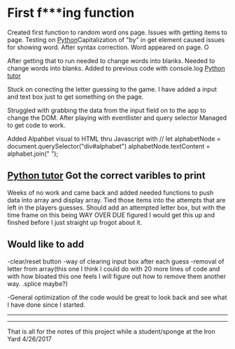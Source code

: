 # First f***ing function

Created first function to random word ons page. Issues with getting items to page. Testing on [Python](http://pythontutor.com/visualize.html#code=var%20wordsCom%20%3D%20%5B%0A%20%20%22the%22,%22of%22,%22and%22,%22a%22,%22to%22,%22in%22,%22is%22,%22you%22,%22that%22,%22it%22,%22he%22,%0A%20%20%22was%22,%22for%22,%22on%22,%22are%22,%22as%22,%22with%22,%22his%22,%22they%22,%22I%22,%22at%22,%22be%22,%0A%20%20%22this%22,%22have%22,%22from%22,%22or%22,%22one%22,%22had%22,%22by%22,%22word%22,%22but%22,%22not%22,%0A%20%20%22what%22,%22all%22,%22were%22,%22we%22,%22when%22,%22your%22,%22can%22,%22said%22,%22there%22,%0A%20%20%22use%22,%22an%22,%22each%22,%22which%22,%22she%22,%22do%22,%22how%22,%22their%22,%22if%22,%22will%22,%0A%20%20%22up%22,%22other%22,%22about%22,%22out%22,%22many%22,%22then%22,%22them%22,%22these%22,%22so%22,%0A%20%20%22some%22,%22her%22,%22would%22,%22make%22,%22like%22,%22him%22,%22into%22,%22time%22,%22has%22,%0A%20%20%22look%22,%22two%22,%22more%22,%22write%22,%22go%22,%22see%22,%22number%22,%22no%22,%22way%22,%0A%20%20%22could%22,%22people%22,%22my%22,%22than%22,%22first%22,%22water%22,%22been%22,%22call%22,%0A%20%20%22who%22,%22oil%22,%22its%22,%22now%22,%22find%22,%22long%22,%22down%22,%22day%22,%22did%22,%22get%22,%0A%20%20%22come%22,%22made%22,%22may%22,%22part%22%0A%5D%3B%0A%0Afunction%20chooseWord%20%28%29%20%7B%0A%20%20var%20randomWord%20%3D%20wordsCom%5BMath.floor%28Math.random%28%29%20*%20wordsCom.length%29%5D%3B%0A%20%20%20return%20randomWord%3B%0A%7D%3B%0A%0A%0Alet%20word%3DchooseWord%28%29%3B%0Aconsole.log%28word%29%0A%0A%0A&cumulative=false&curInstr=6&heapPrimitives=false&mode=display&origin=opt-frontend.js&py=js&rawInputLstJSON=%5B%5D&textReferences=false)Capitalization of "by" in get element caused issues for showing word. After syntax correction. Word appeared on page. O

After getting that to run needed to change words into blanks. Needed to change words into blanks. Added to previous code with console.log [Python tutor](http://pythontutor.com/visualize.html#code=var%20wordsCom%20%3D%20%5B%0A%20%20%22the%22,%22of%22,%22and%22,%22a%22,%22to%22,%22in%22,%22is%22,%22you%22,%22that%22,%22it%22,%22he%22,%0A%20%20%22was%22,%22for%22,%22on%22,%22are%22,%22as%22,%22with%22,%22his%22,%22they%22,%22I%22,%22at%22,%22be%22,%0A%20%20%22this%22,%22have%22,%22from%22,%22or%22,%22one%22,%22had%22,%22by%22,%22word%22,%22but%22,%22not%22,%0A%20%20%22what%22,%22all%22,%22were%22,%22we%22,%22when%22,%22your%22,%22can%22,%22said%22,%22there%22,%0A%20%20%22use%22,%22an%22,%22each%22,%22which%22,%22she%22,%22do%22,%22how%22,%22their%22,%22if%22,%22will%22,%0A%20%20%22up%22,%22other%22,%22about%22,%22out%22,%22many%22,%22then%22,%22them%22,%22these%22,%22so%22,%0A%20%20%22some%22,%22her%22,%22would%22,%22make%22,%22like%22,%22him%22,%22into%22,%22time%22,%22has%22,%0A%20%20%22look%22,%22two%22,%22more%22,%22write%22,%22go%22,%22see%22,%22number%22,%22no%22,%22way%22,%0A%20%20%22could%22,%22people%22,%22my%22,%22than%22,%22first%22,%22water%22,%22been%22,%22call%22,%0A%20%20%22who%22,%22oil%22,%22its%22,%22now%22,%22find%22,%22long%22,%22down%22,%22day%22,%22did%22,%22get%22,%0A%20%20%22come%22,%22made%22,%22may%22,%22part%22%0A%5D%3B%0A%0Afunction%20chooseWord%20%28%29%20%7B%0A%20%20var%20randomWord%20%3D%20wordsCom%5BMath.floor%28Math.random%28%29%20*%20wordsCom.length%29%5D%3B%0A%20%20%20return%20randomWord%3B%0A%7D%3B%0A%0A%0Alet%20word%3DchooseWord%28%29%3B%0A%20function%20blanksFromAnswer%20%28%20word%20%29%20%7B%0A%0A%20%20%20%20var%20result%20%3D%20%22%22%3B%0A%20%20%20%20for%20%28%20var%20i%20%3D%200%3B%20i%20%3C%20word.length%3B%20i%2B%2B%29%7B%0A%20%20%20%20result%3D%20result%20%2B%20%22_%20%22%3B%0A%7D%0A%20%20%20%20%20console.log%20%28result%29%3B%0A%7D%0AblanksFromAnswer%20%28%22weeee%22%29%0A%0A//console.log%20%28result%29%0A&cumulative=false&curInstr=26&heapPrimitives=false&mode=display&origin=opt-frontend.js&py=js&rawInputLstJSON=%5B%5D&textReferences=false)


Stuck on conecting the letter guessing to the game.
I have added a input and text box just to get something on the page.

Struggled with grabbing the data from the input field on to the app to change the DOM. After playing with eventlister and query selector Managed to get code to work.


Added Alpahbet visual to HTML thru Javascript with // let alphabetNode = document.querySelector("div#alphabet")
alphabetNode.textContent = alphabet.join(" ");

[Python tutor](http://pythontutor.com/javascript.html#code=%0Afunction%20alterAt%20%28%20n,%20c,%20word%29%20%7B%0A%20%20%20%20return%20word.substr%280,n%29%20%2B%20c%20%2B%20word.substr%281%2Bn,word.length%29%3B%0A%0A%20%7D%0Afunction%20guessLetter%28%20letter,%20shown,%20answer%20%29%20%7B%0A%20%20%20%20var%20checkIndex%20%3D%200%3B%0A%0A%20%20%20%20checkIndex%20%3D%20answer.indexOf%28letter%29%3B%0A%20%20%20%20while%20%28%20checkIndex%20%3E%3D%200%20%29%20%7B%0A%20%20%20%20%20%20%20%20shown%20%3D%20alterAt%28%20checkIndex,%20letter,%20shown%20%29%3B%0A%20%20%20%20%20%20%20%20checkIndex%20%3D%20answer.indexOf%28letter,%20checkIndex%20%2B%201%29%3B%0A%20%20%20%20%7D%0A%20%20%20%20return%20shown%3B%0A%7D%0A%0AalterAt%284,%20guessLetter,%20'joining'%29%0AguessLetter%20%28%22n%22,%20%22_%22,%20%22n%22%29&curInstr=0&mode=display&origin=opt-frontend.js&py=js&rawInputLstJSON=%5B%5D) Got the correct varibles to print
  --------------

  Weeks of no work and came back and added needed functions to push data into array and display array. Tied those items into the attempts that are left in the players guesses. Should add an attempted letter box, but with the time frame on this being WAY OVER DUE figured I would get this up and finshed before I just straight up frogot about it.

## Would like to add ##
-clear/reset button
-way of clearing input box after each guess
-removal of letter from array(this one I think I could do with 20 more lines of code and with how bloated this one feels I will figure out how to remove them another way. .splice maybe?)

-General optimization of the code would be great to look back and see what I have done since I started.

______________________
----------------------

That is all for the notes of this project while a student/sponge at the Iron Yard 4/26/2017
